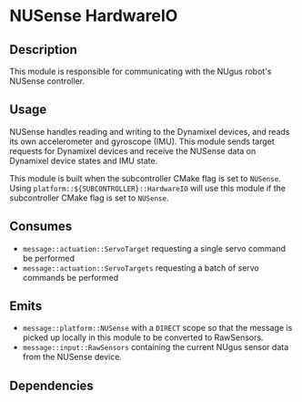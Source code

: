# NUSense HardwareIO

## Description

This module is responsible for communicating with the NUgus robot's NUSense controller.

## Usage

NUSense handles reading and writing to the Dynamixel devices, and reads its own accelerometer and gyroscope (IMU). This module sends target requests for Dynamixel devices and receive the NUSense data on Dynamixel device states and IMU state.

This module is built when the subcontroller CMake flag is set to `NUSense`. Using `platform::${SUBCONTROLLER}::HardwareIO` will use this module if the subcontroller CMake flag is set to `NUSense`.

## Consumes

- `message::actuation::ServoTarget` requesting a single servo command be performed
- `message::actuation::ServoTargets` requesting a batch of servo commands be performed

## Emits

- `message::platform::NUSense` with a `DIRECT` scope so that the message is picked up locally in this module to be converted to RawSensors.
- `message::input::RawSensors` containing the current NUgus sensor data from the NUSense device.

## Dependencies

